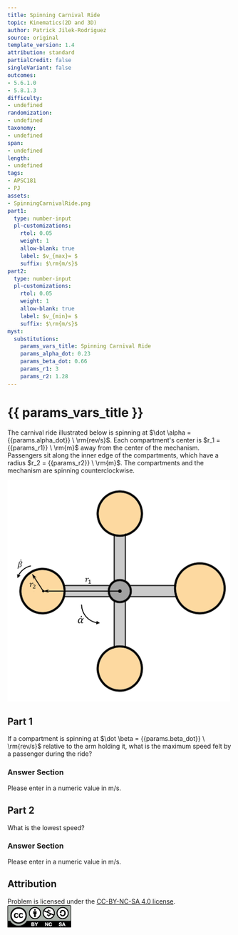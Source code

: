 ```yaml
---
title: Spinning Carnival Ride
topic: Kinematics(2D and 3D)
author: Patrick Jilek-Rodriguez
source: original
template_version: 1.4
attribution: standard
partialCredit: false
singleVariant: false
outcomes:
- 5.6.1.0
- 5.8.1.3
difficulty:
- undefined
randomization:
- undefined
taxonomy:
- undefined
span:
- undefined
length:
- undefined
tags:
- APSC181
- PJ
assets:
- SpinningCarnivalRide.png
part1:
  type: number-input
  pl-customizations:
    rtol: 0.05
    weight: 1
    allow-blank: true
    label: $v_{max}= $
    suffix: $\rm{m/s}$
part2:
  type: number-input
  pl-customizations:
    rtol: 0.05
    weight: 1
    allow-blank: true
    label: $v_{min}= $
    suffix: $\rm{m/s}$
myst:
  substitutions:
    params_vars_title: Spinning Carnival Ride
    params_alpha_dot: 0.23
    params_beta_dot: 0.66
    params_r1: 3
    params_r2: 1.28
---
```

# {{ params_vars_title }}
The carnival ride illustrated below is spinning at $\dot \alpha = {{params.alpha_dot}} \ \rm{rev/s}$.
Each compartment's center is $r_1 = {{params_r1}} \ \rm{m}$ away from the center of the mechanism.
Passengers sit along the inner edge of the compartments, which have a radius $r_2 = {{params_r2}} \ \rm{m}$.
The compartments and the mechanism are spinning counterclockwise.

<img src="SpinningCarnivalRide.png" width=500 alt="A cross shape with circles at each end. Each circle is r1 away from the center, and each circle has radius r2. The whole mechanism spins at alpha dot, and a compartment is spinning at beta dot.">

## Part 1

If a compartment is spinning at $\dot \beta = {{params.beta_dot}} \ \rm{rev/s}$ relative to the arm holding it, what is the maximum speed felt by a passenger during the ride?

### Answer Section

Please enter in a numeric value in m/s.

## Part 2

What is the lowest speed?

### Answer Section

Please enter in a numeric value in m/s.

## Attribution

Problem is licensed under the [CC-BY-NC-SA 4.0 license](https://creativecommons.org/licenses/by-nc-sa/4.0/).<br> ![The Creative Commons 4.0 license requiring attribution-BY, non-commercial-NC, and share-alike-SA license.](https://raw.githubusercontent.com/firasm/bits/master/by-nc-sa.png)